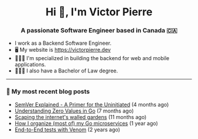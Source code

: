 <h1 align="center">Hi 👋, I'm Victor Pierre</h1>
<h3 align="center">A passionate Software Engineer based in Canada 🇨🇦</h3>

- I work as a Backend Software Engineer.
- 🖥 My website is https://victorpierre.dev
- 👨🏻‍💻 I'm specialized in building the backend for web and mobile applications.
- 👨🏻‍⚖️ I also have a Bachelor of Law degree.

---

### 📝 My most recent blog posts

- [SemVer Explained - A Primer for the Uninitiated](https://victorpierre.dev/articles/semver-for-the-uninitiated/) (4 months ago)
- [Understanding Zero Values in Go](https://victorpierre.dev/articles/zero-values-in-go/) (7 months ago)
- [Scaping the internet&#39;s walled gardens](https://victorpierre.dev/articles/scaping-internet-walled-gardens/) (11 months ago)
- [How I organize (most of) my Go microservices](https://victorpierre.dev/articles/my-go-project-organization/) (1 year ago)
- [End-to-End tests with Venom](https://victorpierre.dev/articles/e2e-tests-with-venom/) (2 years ago)
